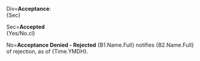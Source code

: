 Div=<b>Acceptance</b>:<br>{Sec}

Sec=<b>Accepted</b><br> {Yes/No.cl}</i>

No=<b>Acceptance Denied - Rejected</b> {B1.Name.Full} notifies {B2.Name.Full} of rejection, as of {Time.YMDH}.

